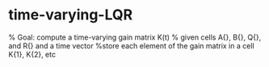# time-varying-LQR
% Goal: compute a time-varying gain matrix K(t)
% given cells A{}, B{}, Q{}, and R{} and a time vector
%store each element of the gain matrix in a cell K{1}, K{2}, etc
